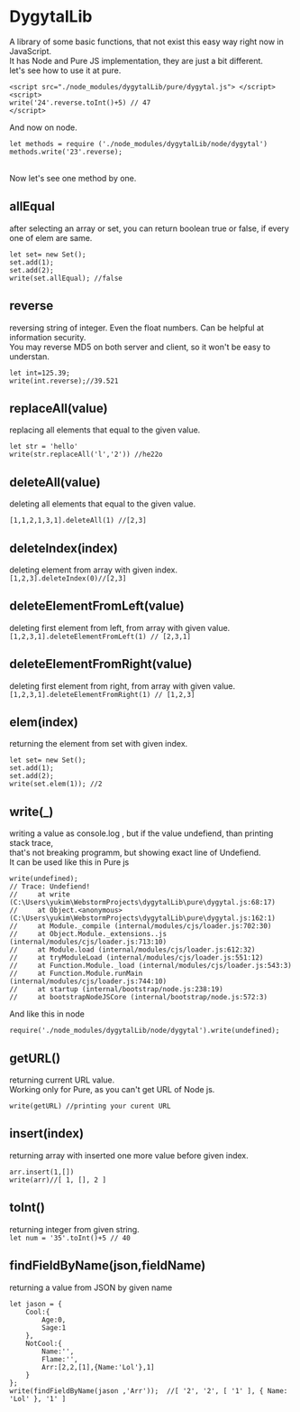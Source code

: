 #   DygytalLib 
A library of some basic functions, that not exist this easy way right now in JavaScript. <br>
It has Node and Pure JS implementation, they are just a bit different. <br>
let's see how to use it at pure.<br>
```
<script src="./node_modules/dygytalLib/pure/dygytal.js"> </script> 
<script> 
write('24'.reverse.toInt()+5) // 47 
</script> 
```
And now on node. <br>
```
let methods = require ('./node_modules/dygytalLib/node/dygytal')
methods.write('23'.reverse);
```
<br>
Now let's see one method by one. <br>

## allEqual <br>
after selecting an array or set, you can return boolean true or false, if every one of elem are same. <br>
```
let set= new Set();
set.add(1);
set.add(2);
write(set.allEqual); //false
```

## reverse <br>
reversing string of integer. Even the float numbers. Can be helpful at information security.<br> 
You may reverse MD5 on both server and client, so it won't be easy to understan.<br>
```
let int=125.39;
write(int.reverse);//39.521
```


## replaceAll(value) <br>
replacing all elements that equal to the given value.<br>
```
let str = 'hello'
write(str.replaceAll('l','2')) //he22o
```

## deleteAll(value) <br>
deleting all elements that equal to the given value.<br>
```
[1,1,2,1,3,1].deleteAll(1) //[2,3]
```

## deleteIndex(index) <br>

deleting element from array with given index. <br>
```[1,2,3].deleteIndex(0)//[2,3] ```

## deleteElementFromLeft(value) <br>
deleting first element from left, from array with given value. <br>
```[1,2,3,1].deleteElementFromLeft(1) // [2,3,1] ```

## deleteElementFromRight(value)  <br>
deleting first element from right, from array with given value. <br>
```[1,2,3,1].deleteElementFromRight(1) // [1,2,3] ```

## elem(index) <br>
returning the element from set with given index. <br>
```
let set= new Set();
set.add(1);
set.add(2);
write(set.elem(1)); //2
```
## write(_) <br>
writing a value as console.log , but if the value undefiend, than printing stack trace, <br>
that's not breaking programm, but showing exact line of Undefiend. <br> It can be used like this in Pure js
```
write(undefined);
// Trace: Undefiend!
//     at write (C:\Users\yukim\WebstormProjects\dygytalLib\pure\dygytal.js:68:17)
//     at Object.<anonymous> (C:\Users\yukim\WebstormProjects\dygytalLib\pure\dygytal.js:162:1)
//     at Module._compile (internal/modules/cjs/loader.js:702:30)
//     at Object.Module._extensions..js (internal/modules/cjs/loader.js:713:10)
//     at Module.load (internal/modules/cjs/loader.js:612:32)
//     at tryModuleLoad (internal/modules/cjs/loader.js:551:12)
//     at Function.Module._load (internal/modules/cjs/loader.js:543:3)
//     at Function.Module.runMain (internal/modules/cjs/loader.js:744:10)
//     at startup (internal/bootstrap/node.js:238:19)
//     at bootstrapNodeJSCore (internal/bootstrap/node.js:572:3)
```
And like this in node
```
require('./node_modules/dygytalLib/node/dygytal').write(undefined);
```

## getURL() <br>
returning current URL value. <br> Working only for Pure, as you can't get URL of Node js.

```
write(getURL) //printing your curent URL
```


## insert(index) <br>
returning array with inserted one more value before given index. <br>
```let arr = [1,2]
arr.insert(1,[])
write(arr)//[ 1, [], 2 ]
```

## toInt() <br>
returning integer from given string. <br>
``` let num = '35'.toInt()+5 // 40 ```
## findFieldByName(json,fieldName) <br>
returning a  value from JSON by given name<br>
```
let jason = {
    Cool:{
        Age:0,
        Sage:1
    },
    NotCool:{
        Name:'',
        Flame:'',
        Arr:[2,2,[1],{Name:'Lol'},1]
    }
};
write(findFieldByName(jason ,'Arr'));  //[ '2', '2', [ '1' ], { Name: 'Lol' }, '1' ]
```
